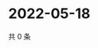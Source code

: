 # 2022-05-18

共 0 条

<!-- BEGIN WEIBO -->
<!-- 最后更新时间 Wed May 18 2022 11:44:18 GMT+0800 (China Standard Time) -->

<!-- END WEIBO -->
